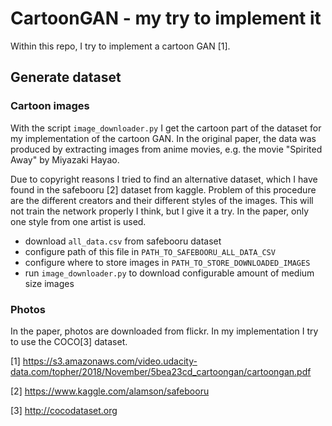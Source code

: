 # CartoonGAN - my try to implement it

Within this repo, I try to implement a cartoon GAN [1].

## Generate dataset

### Cartoon images

With the script `image_downloader.py` I get the cartoon part of the dataset for my implementation of the cartoon GAN. In the original paper, the data was produced by extracting images from anime movies, e.g. the movie "Spirited Away"  by Miyazaki Hayao.

Due to copyright reasons I tried to find an alternative dataset, which I have found in the safebooru [2] dataset from kaggle. Problem of this procedure are the different creators and their different styles of the images. This will not train the network properly I think, but I give it a try. In the paper, only one style from one artist is used.

- download `all_data.csv` from safebooru dataset
- configure path of this file in `PATH_TO_SAFEBOORU_ALL_DATA_CSV`
- configure where to store images in `PATH_TO_STORE_DOWNLOADED_IMAGES`
- run `image_downloader.py` to download configurable amount of medium size images

### Photos

In the paper, photos are downloaded from flickr. In my implementation I try to use the COCO[3] dataset.

[1] https://s3.amazonaws.com/video.udacity-data.com/topher/2018/November/5bea23cd_cartoongan/cartoongan.pdf

[2] https://www.kaggle.com/alamson/safebooru

[3] http://cocodataset.org
